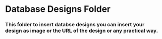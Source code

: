 # Database Designs Folder
### __This folder to insert databse designs you can insert your design as image or the URL of the design or any practical way.__